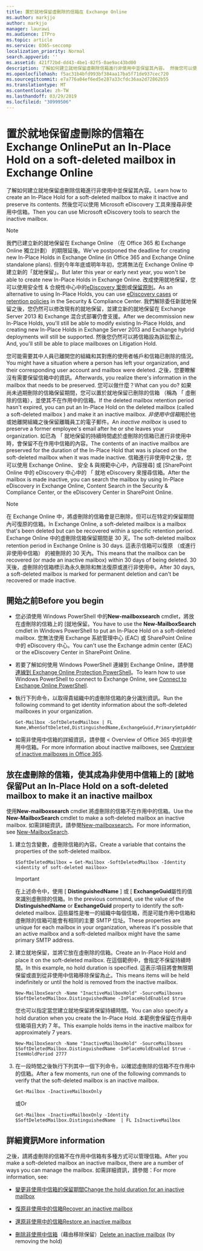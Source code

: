 ```yaml
---
title: 置於就地保留虛刪除的信箱在 Exchange Online
ms.author: markjjo
author: markjjo
manager: laurawi
ms.audience: ITPro
ms.topic: article
ms.service: O365-seccomp
localization_priority: Normal
search.appverid: ''
ms.assetid: 421f72bd-dd43-4be1-82f5-0ae9ac43bd00
description: 了解如何建立就地保留虛刪除信箱進行非使用中並保留其內容。 然後您可以使用 Microsoft eDiscovery 工具來搜尋非使用中信箱。
ms.openlocfilehash: f5ac31b4bfd993bf384aa17ba5f71de937cec720
ms.sourcegitcommit: e7a776a04ef6ed5e287a33cfdc36aa2d72862b55
ms.translationtype: MT
ms.contentlocale: zh-TW
ms.lasthandoff: 03/29/2019
ms.locfileid: "30999506"
---
```

# <a name="put-an-in-place-hold-on-a-soft-deleted-mailbox-in-exchange-online"></a><span data-ttu-id="ac858-104">置於就地保留虛刪除的信箱在 Exchange Online</span><span class="sxs-lookup"><span data-stu-id="ac858-104">Put an In-Place Hold on a soft-deleted mailbox in Exchange Online</span></span>

<span data-ttu-id="ac858-105">了解如何建立就地保留虛刪除信箱進行非使用中並保留其內容。</span><span class="sxs-lookup"><span data-stu-id="ac858-105">Learn how to create an In-Place Hold for a soft-deleted mailbox to make it inactive and preserve its contents.</span></span> <span data-ttu-id="ac858-106">然後您可以使用 Microsoft eDiscovery 工具來搜尋非使用中信箱。</span><span class="sxs-lookup"><span data-stu-id="ac858-106">Then you can use Microsoft eDiscovery tools to search the inactive mailbox.</span></span>
  
> [!NOTE]
> <span data-ttu-id="ac858-107">我們已建立新的就地保留在 Exchange Online （在 Office 365 和 Exchange Online 獨立計劃） 的期限延後。</span><span class="sxs-lookup"><span data-stu-id="ac858-107">We've postponed the deadline for creating new In-Place Holds in Exchange Online (in Office 365 and Exchange Online standalone plans).</span></span> <span data-ttu-id="ac858-108">但到今年年底或明年年初，您將無法在 Exchange Online 中建立新的「就地保留」。</span><span class="sxs-lookup"><span data-stu-id="ac858-108">But later this year or early next year, you won't be able to create new In-Place Holds in Exchange Online.</span></span> <span data-ttu-id="ac858-109">改成使用就地保留，您可以使用安全性 & 合規性中心中的[eDiscovery 案例](https://go.microsoft.com/fwlink/?linkid=780738)或[保留原則](https://go.microsoft.com/fwlink/?linkid=827811)。</span><span class="sxs-lookup"><span data-stu-id="ac858-109">As an alternative to using In-Place Holds, you can use [eDiscovery cases](https://go.microsoft.com/fwlink/?linkid=780738) or [retention policies](https://go.microsoft.com/fwlink/?linkid=827811) in the Security & Compliance Center.</span></span> <span data-ttu-id="ac858-110">我們解除委任新就地保留之後，您仍然可以修改現有的就地保留，並建立新的就地保留在 Exchange Server 2013 和 Exchange 混合式部署仍會支援。</span><span class="sxs-lookup"><span data-stu-id="ac858-110">After we decommission new In-Place Holds, you'll still be able to modify existing In-Place Holds, and creating new In-Place Holds in Exchange Server 2013 and Exchange hybrid deployments will still be supported.</span></span> <span data-ttu-id="ac858-111">然後您仍然可以將信箱設為訴訟暫止。</span><span class="sxs-lookup"><span data-stu-id="ac858-111">And, you'll still be able to place mailboxes on Litigation Hold.</span></span> 
  
<span data-ttu-id="ac858-112">您可能需要其中人員已離開您的組織和其對應的使用者帳戶和信箱已刪除的情況。</span><span class="sxs-lookup"><span data-stu-id="ac858-112">You might have a situation where a person has left your organization, and their corresponding user account and mailbox were deleted.</span></span> <span data-ttu-id="ac858-113">之後，您要瞭解沒有需要保留信箱中的資訊。</span><span class="sxs-lookup"><span data-stu-id="ac858-113">Afterwards, you realize there's information in the mailbox that needs to be preserved.</span></span> <span data-ttu-id="ac858-114">您可以做什麼？</span><span class="sxs-lookup"><span data-stu-id="ac858-114">What can you do?</span></span> <span data-ttu-id="ac858-115">如果尚未過期刪除的信箱保留期間，您可以置於就地保留已刪除的信箱 （稱為 「 虛刪除的信箱），並使其不在作用中的信箱。</span><span class="sxs-lookup"><span data-stu-id="ac858-115">If the deleted mailbox retention period hasn't expired, you can put an In-Place Hold on the deleted mailbox (called a  soft-deleted mailbox ) and make it an inactive mailbox.</span></span> <span data-ttu-id="ac858-116">*非使用中信箱*用於他或她離開組織之後保留離職員工的電子郵件。</span><span class="sxs-lookup"><span data-stu-id="ac858-116">An  *inactive mailbox*  is used to preserve a former employee's email after he or she leaves your organization.</span></span> <span data-ttu-id="ac858-117">如已為 「 就地保留的持續時間處於虛刪除的信箱已進行非使用中時，會保留不在作用中信箱的內容。</span><span class="sxs-lookup"><span data-stu-id="ac858-117">The contents of an inactive mailbox are preserved for the duration of the In-Place Hold that was is placed on the soft-deleted mailbox when it was made inactive.</span></span> <span data-ttu-id="ac858-118">信箱進行非使用中之後，您可以使用 Exchange Online、 安全 & 與規範中心中，內容搜尋] 或 [SharePoint Online 中的 eDiscovery 中心中的 「 就地 eDiscovery 來搜尋信箱。</span><span class="sxs-lookup"><span data-stu-id="ac858-118">After the mailbox is made inactive, you can search the mailbox by using In-Place eDiscovery in Exchange Online, Content Search in the Security & Compliance Center, or the eDiscovery Center in SharePoint Online.</span></span> 
  
> [!NOTE]
> <span data-ttu-id="ac858-119">在 Exchange Online 中，將虛刪除的信箱會是已刪除，但可以在特定的保留期間內可復原的信箱。</span><span class="sxs-lookup"><span data-stu-id="ac858-119">In Exchange Online, a soft-deleted mailbox is a mailbox that's been deleted but can be recovered within a specific retention period.</span></span> <span data-ttu-id="ac858-120">Exchange Online 中的虛刪除信箱保留期間是 30 天。</span><span class="sxs-lookup"><span data-stu-id="ac858-120">The soft-deleted mailbox retention period in Exchange Online is 30 days.</span></span> <span data-ttu-id="ac858-121">這表示信箱可以復原 （或進行非使用中信箱） 的被刪除的 30 天內。</span><span class="sxs-lookup"><span data-stu-id="ac858-121">This means that the mailbox can be recovered (or made an inactive mailbox) within 30 days of being deleted.</span></span> <span data-ttu-id="ac858-122">30 天後，虛刪除的信箱標示為永久刪除和無法復原或進行非使用中。</span><span class="sxs-lookup"><span data-stu-id="ac858-122">After 30 days, a soft-deleted mailbox is marked for permanent deletion and can't be recovered or made inactive.</span></span> 
  
## <a name="before-you-begin"></a><span data-ttu-id="ac858-123">開始之前</span><span class="sxs-lookup"><span data-stu-id="ac858-123">Before you begin</span></span>

- <span data-ttu-id="ac858-124">您必須使用 Windows PowerShell 中的**New-mailboxsearch** cmdlet，將放在虛刪除的信箱上的 [就地保留。</span><span class="sxs-lookup"><span data-stu-id="ac858-124">You have to use the **New-MailboxSearch** cmdlet in Windows PowerShell to put an In-Place Hold on a soft-deleted mailbox.</span></span> <span data-ttu-id="ac858-125">您無法使用 Exchange 系統管理中心 (EAC) 或 SharePoint Online 中的 eDiscovery 中心。</span><span class="sxs-lookup"><span data-stu-id="ac858-125">You can't use the Exchange admin center (EAC) or the eDiscovery Center in SharePoint Online.</span></span> 
    
- <span data-ttu-id="ac858-126">若要了解如何使用 Windows PowerShell 連線到 Exchange Online，請參閱[連線到 Exchange Online Protection PowerShell](https://go.microsoft.com/fwlink/p/?linkid=396554)。</span><span class="sxs-lookup"><span data-stu-id="ac858-126">To learn how to use Windows PowerShell to connect to Exchange Online, see [Connect to Exchange Online PowerShell](https://go.microsoft.com/fwlink/p/?linkid=396554).</span></span>
    
- <span data-ttu-id="ac858-127">執行下列命令，以取得貴組織中的虛刪除信箱的身分識別資訊。</span><span class="sxs-lookup"><span data-stu-id="ac858-127">Run the following command to get identity information about the soft-deleted mailboxes in your organization.</span></span> 
    
  ```
  Get-Mailbox -SoftDeletedMailbox | FL Name,WhenSoftDeleted,DistinguishedName,ExchangeGuid,PrimarySmtpAddress
  ```

- <span data-ttu-id="ac858-128">如需非使用中信箱的詳細資訊，請參閱 < <b0>Overview of Office 365 中的非使用中信箱</b0>。</span><span class="sxs-lookup"><span data-stu-id="ac858-128">For more information about inactive mailboxes, see [Overview of inactive mailboxes in Office 365](inactive-mailboxes-in-office-365.md).</span></span>
    
## <a name="put-an-in-place-hold-on-a-soft-deleted-mailbox-to-make-it-an-inactive-mailbox"></a><span data-ttu-id="ac858-129">放在虛刪除的信箱，使其成為非使用中信箱上的 [就地保留</span><span class="sxs-lookup"><span data-stu-id="ac858-129">Put an In-Place Hold on a soft-deleted mailbox to make it an inactive mailbox</span></span>

<span data-ttu-id="ac858-130">使用**New-mailboxsearch** cmdlet 將虛刪除的信箱不在作用中的信箱。</span><span class="sxs-lookup"><span data-stu-id="ac858-130">Use the **New-MailboxSearch** cmdlet to make a soft-deleted mailbox an inactive mailbox.</span></span> <span data-ttu-id="ac858-131">如需詳細資訊，請參閱[New-mailboxsearch](http://technet.microsoft.com/library/74303b47-bb49-407c-a43b-590356eae35c.aspx)。</span><span class="sxs-lookup"><span data-stu-id="ac858-131">For more information, see [New-MailboxSearch](http://technet.microsoft.com/library/74303b47-bb49-407c-a43b-590356eae35c.aspx).</span></span>
  
1. <span data-ttu-id="ac858-132">建立包含變數，虛刪除信箱的內容。</span><span class="sxs-lookup"><span data-stu-id="ac858-132">Create a variable that contains the properties of the soft-deleted mailbox.</span></span> 
    
   ```
   $SoftDeletedMailbox = Get-Mailbox -SoftDeletedMailbox -Identity <identity of soft-deleted mailbox>
   ```

    > [!IMPORTANT]
    > <span data-ttu-id="ac858-133">在上述命令中，使用 [ **DistinguishedName** ] 或 [ **ExchangeGuid**屬性的值來識別虛刪除的信箱。</span><span class="sxs-lookup"><span data-stu-id="ac858-133">In the previous command, use the value of the **DistinguishedName** or **ExchangeGuid** property to identify the soft-deleted mailbox.</span></span> <span data-ttu-id="ac858-134">這些屬性是唯一的組織中每個信箱，而是可能作用中信箱和虛刪除的信箱可能會有相同的主要 SMTP 位址。</span><span class="sxs-lookup"><span data-stu-id="ac858-134">These properties are unique for each mailbox in your organization, whereas it's possible that an active mailbox and a soft-deleted mailbox might have the same primary SMTP address.</span></span> 
  
2. <span data-ttu-id="ac858-135">建立就地保留，並將它放在虛刪除的信箱。</span><span class="sxs-lookup"><span data-stu-id="ac858-135">Create an In-Place Hold and place it on the soft-deleted mailbox.</span></span> <span data-ttu-id="ac858-136">在這個範例中，會指定不保留持續時間。</span><span class="sxs-lookup"><span data-stu-id="ac858-136">In this example, no hold duration is specified.</span></span> <span data-ttu-id="ac858-137">這表示項目將會無限期保留或直到從非使用中信箱移除保留為止。</span><span class="sxs-lookup"><span data-stu-id="ac858-137">This means items will be held indefinitely or until the hold is removed from the inactive mailbox.</span></span>
    
   ```
   New-MailboxSearch -Name "InactiveMailboxHold" -SourceMailboxes $SoftDeletedMailbox.DistinguishedName -InPlaceHoldEnabled $true
    ```
   <span data-ttu-id="ac858-138">您也可以指定當您建立就地保留將保留持續時間。</span><span class="sxs-lookup"><span data-stu-id="ac858-138">You can also specify a hold duration when you create the In-Place Hold.</span></span> <span data-ttu-id="ac858-139">本範例會保留在作用中信箱項目大約 7 年。</span><span class="sxs-lookup"><span data-stu-id="ac858-139">This example holds items in the inactive mailbox for approximately 7 years.</span></span>
    
   ```
   New-MailboxSearch -Name "InactiveMailboxHold" -SourceMailboxes $SoftDeletedMailbox.DistinguishedName -InPlaceHoldEnabled $true -ItemHoldPeriod 2777
   ```

3. <span data-ttu-id="ac858-140">在一段時間之後執行下列其中一個下列命令，以確認虛刪除的信箱不在作用中的信箱。</span><span class="sxs-lookup"><span data-stu-id="ac858-140">After a few moments, run one of the following commands to verify that the soft-deleted mailbox is an inactive mailbox.</span></span>
    
   ```
   Get-Mailbox -InactiveMailboxOnly
   ```

    <span data-ttu-id="ac858-141">或</span><span class="sxs-lookup"><span data-stu-id="ac858-141">Or</span></span>
    
   ```
   Get-Mailbox -InactiveMailboxOnly -Identity $SoftDeletedMailbox.DistinguishedName  | FL IsInactiveMailbox
   ```

## <a name="more-information"></a><span data-ttu-id="ac858-142">詳細資訊</span><span class="sxs-lookup"><span data-stu-id="ac858-142">More information</span></span>

<span data-ttu-id="ac858-143">之後，請將虛刪除的信箱不在作用中信箱有多種方式可以管理信箱。</span><span class="sxs-lookup"><span data-stu-id="ac858-143">After you make a soft-deleted mailbox an inactive mailbox, there are a number of ways you can manage the mailbox.</span></span> <span data-ttu-id="ac858-144">如需詳細資訊，請參閱：</span><span class="sxs-lookup"><span data-stu-id="ac858-144">For more information, see:</span></span>
  
- [<span data-ttu-id="ac858-145">變更非使用中信箱的保留期間</span><span class="sxs-lookup"><span data-stu-id="ac858-145">Change the hold duration for an inactive mailbox</span></span>](change-the-hold-duration-for-an-inactive-mailbox.md)
    
- [<span data-ttu-id="ac858-146">復原非使用中的信箱</span><span class="sxs-lookup"><span data-stu-id="ac858-146">Recover an inactive mailbox</span></span>](recover-an-inactive-mailbox.md)
    
- [<span data-ttu-id="ac858-147">還原非使用中的信箱</span><span class="sxs-lookup"><span data-stu-id="ac858-147">Restore an inactive mailbox</span></span>](restore-an-inactive-mailbox.md)
    
- <span data-ttu-id="ac858-148">[刪除非使用中信箱](delete-an-inactive-mailbox.md)（藉由移除保留）</span><span class="sxs-lookup"><span data-stu-id="ac858-148">[Delete an inactive mailbox](delete-an-inactive-mailbox.md) (by removing the hold)</span></span>

